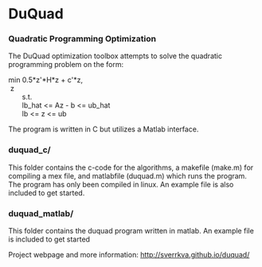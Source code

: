 DuQuad
======

### Quadratic Programming Optimization 

The DuQuad optimization toolbox attempts to solve the quadratic programming problem on the form:

min 0.5\*z'\*H\*z + c'\*z,  
&nbsp;z  
&nbsp;&nbsp;&nbsp;&nbsp;&nbsp;&nbsp;&nbsp;s.t.  
&nbsp;&nbsp;&nbsp;&nbsp;&nbsp;&nbsp;&nbsp;lb_hat <= Az - b <= ub_hat   
&nbsp;&nbsp;&nbsp;&nbsp;&nbsp;&nbsp;&nbsp;lb <= z <= ub  

The program is written in C but utilizes a Matlab interface. 

### duquad_c/
This folder contains  the c-code for the algorithms, a makefile (make.m) for compiling a mex file, and matlabfile (duquad.m) which runs the program. The program has only been compiled in linux. An example file is also included to get started. 

### duquad_matlab/
This folder contains the duquad program written in matlab. An example file is included to get started


Project webpage and more information:
http://sverrkva.github.io/duquad/

